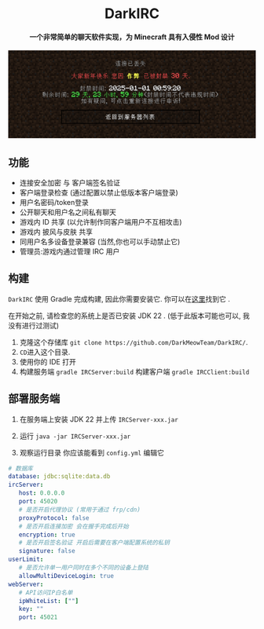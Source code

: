 <div align=center>
<h1>DarkIRC</h1>
<h4>一个非常简单的聊天软件实现，为 Minecraft 具有入侵性 Mod 设计</h4>
</div>

![在HeyPixel服务器上作弊](/docs/CheatOnHeypixel2025.png)


## 功能
- 连接安全加密 与 客户端签名验证
- 客户端登录检查 (通过配置以禁止低版本客户端登录)
- 用户名密码/token登录
- 公开聊天和用户名之间私有聊天
- 游戏内 ID 共享 (以允许制作同客户端用户不互相攻击)
- 游戏内 披风与皮肤 共享
- 同用户名多设备登录兼容 (当然,你也可以手动禁止它)
- 管理员:游戏内通过管理 IRC 用户

## 构建
`DarkIRC` 使用 Gradle 完成构建, 因此你需要安装它. 你可以在[这里](https://gradle.org/install/)找到它 .

在开始之前, 请检查您的系统上是否已安装 JDK 22 . (低于此版本可能也可以, 我没有进行过测试)

1. 克隆这个存储库 `git clone https://github.com/DarkMeowTeam/DarkIRC/`.
2. `CD`进入这个目录.
3. 使用你的 IDE 打开
4. 构建服务端 `gradle IRCServer:build` 构建客户端 `gradle IRCClient:build`

## 部署服务端

1. 在服务端上安装 JDK 22 并上传 `IRCServer-xxx.jar`

2. 运行 `java -jar IRCServer-xxx.jar` 

3. 观察运行目录 你应该能看到 `config.yml` 编辑它

````config.yml
# 数据库
database: jdbc:sqlite:data.db
ircServer: 
   host: 0.0.0.0
   port: 45020
   # 是否开启代理协议 (常用于通过 frp/cdn)
   proxyProtocol: false
   # 是否开启连接加密 会在握手完成后开始
   encryption: true
   # 是否开启签名验证 开启后需要在客户端配置系统的私钥
   signature: false
userLimit:
   # 是否允许单一用户同时在多个不同的设备上登陆
   allowMultiDeviceLogin: true
webServer:
   # API访问IP白名单
   ipWhiteList: [""]
   key: ""
   port: 45021
````
